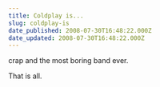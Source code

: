 ```yaml
---
title: Coldplay is...
slug: coldplay-is
date_published: 2008-07-30T16:48:22.000Z
date_updated: 2008-07-30T16:48:22.000Z
---
```


crap and the most boring band ever.

That is all.
